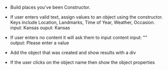 
* Build places you've been Constructor.

* If user enters valid text, assign values to an object using the constructor. Keys include Location, Landmarks, Time of Year, Weather, Occasion.
    input: Kansas
    ouput: Kansas

* If user enters no content it will ask them to input content
    input: ""
    output: Please enter a value

* Add the object that was created and show results with a div

* If the user clicks on the object name then show the object properties
